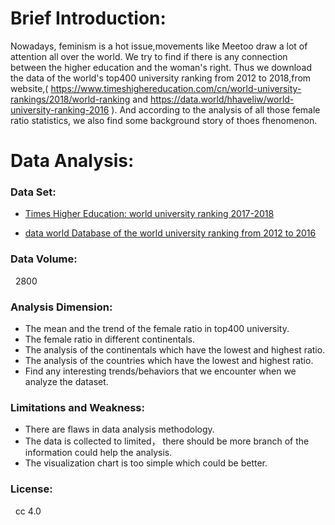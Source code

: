# Brief Introduction:
Nowadays, feminism is a hot issue,movements like Meetoo draw a lot of attention all over the world. We try to find if there is any connection between the higher education and the woman's right. Thus we download the data of the world's top400 university ranking from 2012 to 2018,from website,( https://www.timeshighereducation.com/cn/world-university-rankings/2018/world-ranking and https://data.world/hhaveliw/world-university-ranking-2016 ). And according to the analysis of all those female ratio statistics, we also find some background story of thoes fhenomenon.<br>

# Data Analysis:

### Data Set:
- [Times Higher Education: world university ranking 2017-2018](https://www.timeshighereducation.com/cn/world-university-rankings/2018/world-ranking )<br>

- [data world Database of the world university ranking from 2012 to 2016](https://data.world/hhaveliw/world-university-ranking-2016)<br>


### Data Volume:
   2800
### Analysis Dimension:

- The mean and the trend of the female ratio in top400 university. 
- The female ratio in different continentals.
- The analysis of the continentals which have the lowest and highest ratio. 
- The analysis of the countries which have the lowest and highest ratio.
- Find any interesting trends/behaviors that we encounter when we analyze the dataset.

### Limitations and Weakness:
- There are flaws in data analysis methodology.
- The data is collected to limited， there should be more branch of the information could help the analysis.
- The visualization chart is too simple which could be better.

### License:
   cc 4.0

